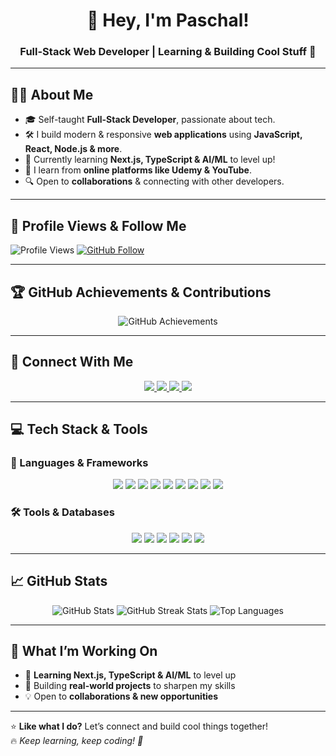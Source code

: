<h1 align="center">👋 Hey, I'm Paschal!</h1>
<h3 align="center">Full-Stack Web Developer | Learning & Building Cool Stuff 🚀</h3>

---

## 👨‍💻 **About Me**
- 🎓 Self-taught **Full-Stack Developer**, passionate about tech.  
- 🛠️ I build modern & responsive **web applications** using **JavaScript, React, Node.js & more**.  
- 🚀 Currently learning **Next.js, TypeScript & AI/ML** to level up!  
- 📖 I learn from **online platforms like Udemy & YouTube**.  
- 🔍 Open to **collaborations** & connecting with other developers.  

---

## 🚀 **Profile Views & Follow Me**
<p align="left">
    <img src="https://komarev.com/ghpvc/?username=paschalfidel&label=Profile+Views&color=blue&style=plastic" alt="Profile Views">
    <a href="https://github.com/paschalfidel?tab=followers">
        <img src="https://img.shields.io/github/followers/paschalfidel?label=Follow%20Me&style=social" alt="GitHub Follow">
    </a>
</p>

---

## 🏆 **GitHub Achievements & Contributions**
<p align="center">
  <img src="https://github-profile-trophy.vercel.app/?username=paschalfidel&theme=onedark&no-frame=true&margin-w=5" alt="GitHub Achievements" />
</p>

---

## 🔗 **Connect With Me**
<p align="center">
    <a href="https://x.com/paschalomens">
        <img src="https://img.shields.io/badge/-Twitter-1DA1F2?style=for-the-badge&logo=twitter&logoColor=white" />
    </a>
    <a href="https://instagram.com/paschalomens">
        <img src="https://img.shields.io/badge/-Instagram-E4405F?style=for-the-badge&logo=instagram&logoColor=white" />
    </a>
    <a href="https://ng.linkedin.com/in/paschalomereife">
        <img src="https://img.shields.io/badge/-LinkedIn-blue?style=for-the-badge&logo=linkedin&logoColor=white" />
    </a>
    <a href="mailto:paschalomereife@yahoo.com">
        <img src="https://img.shields.io/badge/-Email-red?style=for-the-badge&logo=gmail&logoColor=white" />
    </a>
</p>

---

## 💻 **Tech Stack & Tools**
### 🚀 Languages & Frameworks
<p align="center">
  <img src="https://img.shields.io/badge/JavaScript-F7DF1E?style=for-the-badge&logo=javascript&logoColor=black" />
  <img src="https://img.shields.io/badge/TypeScript-3178C6?style=for-the-badge&logo=typescript&logoColor=white" />
  <img src="https://img.shields.io/badge/React-61DAFB?style=for-the-badge&logo=react&logoColor=black" />
  <img src="https://img.shields.io/badge/Next.js-000000?style=for-the-badge&logo=next.js&logoColor=white" />
  <img src="https://img.shields.io/badge/Angular-DD0031?style=for-the-badge&logo=angular&logoColor=white" />
  <img src="https://img.shields.io/badge/Tailwind_CSS-38B2AC?style=for-the-badge&logo=tailwind-css&logoColor=white" />
  <img src="https://img.shields.io/badge/Node.js-339933?style=for-the-badge&logo=node.js&logoColor=white" />
  <img src="https://img.shields.io/badge/Express.js-000000?style=for-the-badge&logo=express&logoColor=white" />
  <img src="https://img.shields.io/badge/Python-3776AB?style=for-the-badge&logo=python&logoColor=white" />
</p>

### 🛠️ Tools & Databases
<p align="center">
  <img src="https://img.shields.io/badge/MySQL-4479A1?style=for-the-badge&logo=mysql&logoColor=white" />
  <img src="https://img.shields.io/badge/MongoDB-47A248?style=for-the-badge&logo=mongodb&logoColor=white" />
  <img src="https://img.shields.io/badge/Figma-F24E1E?style=for-the-badge&logo=figma&logoColor=white" />
  <img src="https://img.shields.io/badge/Bootstrap-7952B3?style=for-the-badge&logo=bootstrap&logoColor=white" />
  <img src="https://img.shields.io/badge/Version_Control-181717?style=for-the-badge&logo=git&logoColor=white" />
  <img src="https://img.shields.io/badge/REST_API-0088CC?style=for-the-badge&logo=api&logoColor=white" />
</p>

---

## 📈 **GitHub Stats**
<p align="center">
  <img src="https://github-readme-stats.vercel.app/api?username=paschalfidel&show_icons=true&theme=radical" alt="GitHub Stats" />
  <img src="https://github-readme-streak-stats.herokuapp.com/?user=paschalfidel&theme=radical" alt="GitHub Streak Stats">
  <img src="https://github-readme-stats.vercel.app/api/top-langs/?username=paschalfidel&layout=compact&theme=radical" alt="Top Languages">
</p>

---

## 🎯 **What I’m Working On**
- 🌱 **Learning Next.js, TypeScript & AI/ML** to level up  
- 🔨 Building **real-world projects** to sharpen my skills  
- 💡 Open to **collaborations & new opportunities**  

---

⭐ **Like what I do?** Let’s connect and build cool things together!  
🔥 _Keep learning, keep coding! 🚀_  
